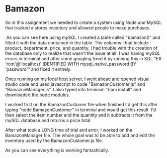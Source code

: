 # Bamazon

So in this assignment we needed to create a system using Node and MySQL that tracked a stores inventory and allowed people to make purchases.

<img src="https://i.imgur.com/gMLH4f1.png" alt="" />
As you can see here using mySQL I created a table called "bamazon2" and filled it with the data contained in the table. The columns I had include : product, department, price, and quantity. I had trouble with the creation of the database only to realize that wasn't the issue at all. I was having mySQL errors in terminal and after some googling fixed it by running this in SQL "ER 'root'@'localhost' IDENTIFIED WITH mysql_native_password BY 'password'" and fixed it entirely.

Once running on my local host server, I went ahead and opened visual studio code and used javascript to code "BamazonCustomer.js" and "BamazonManager.js". I also typed into terminal:
"npm install" and downloaded the node modules.

I worked first on the BamazonCustomer file
when finished I'd get this after typing "node BamazonCustomer" in terminal and would get this result
<img src="https://i.imgur.com/aJ5TZ3h.png" alt="" />
I'd then select the item number and the quantity and it subtracts it from the mySQL database and returns a price total
<img src ="https://i.imgur.com/1pPRNdl.png" alt="" />

After what took a LONG time of trial and error, I worked on the BamazonManager file. The whole goal was to be able to add and edit the inventory used by the BamazonCustomer.js file.
<img src="https://i.imgur.com/0jbeJ57.png" alt="" />

As you can see everything is working fantastically.
